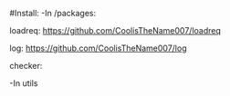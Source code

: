 #Install:
-In /packages:

loadreq: https://github.com/CoolisTheName007/loadreq

log: https://github.com/CoolisTheName007/log

checker: 

-In utils
